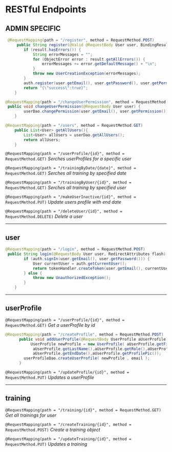 
# RESTful Endpoints # 

## ADMIN SPECIFIC ##   

```java
 @RequestMapping(path = "/register", method = RequestMethod.POST)
     public String register(@Valid @RequestBody User user, BindingResult result) throws UserCreationException {
        if (result.hasErrors()) {
            String errorMessages = "";
            for (ObjectError error : result.getAllErrors()) {
                errorMessages += error.getDefaultMessage() + "\n";
            }
            throw new UserCreationException(errorMessages);
        }
        auth.register(user.getEmail(), user.getPassword(), user.getPermission());
        return "{\"success\":true}";
    } 
``` 

```java
@RequestMapping(path = "/changeUserPermission", method = RequestMethod.POST)
 public void changeUserPermission(@RequestBody User user) {                     
    	userDao.changePermission(user.getEmail(), user.getPermission());
    } 
``` 
 


```java
@RequestMapping(path = "/users", method = RequestMethod.GET)
    public List<User> getAllUsers(){
    	List<User> allUsers = userDao.getAllUsers();
    	return allUsers;
    }
```
`@RequestMapping(path = "/userProfile/{id}", method = RequestMethod.GET)`  *Serches userProfiles for a specific user*

`@RequestMapping(path = "/trainingByDate/{date}", method = RequestMethod.GET)`  *Serches all training by specified date*

`@RequestMapping(path = "/trainingByUser/{id}", method = RequestMethod.GET)`  *Serches all training by specified user*

`@RequestMapping(path = "/makeUserInactive/{id}", method = RequestMethod.PUT)`  *Update users profile with end date*

`@RequestMapping(path = "/deleteUser/{id}", method = RequestMethod.DELETE)`  *Delete a user*

----

## user ##

```java
@RequestMapping(path = "/login", method = RequestMethod.POST)
 public String login(@RequestBody User user, RedirectAttributes flash) throws UnauthorizedException {
        if (auth.signIn(user.getEmail(), user.getPassword())) {
            User currentUser = auth.getCurrentUser();
            return tokenHandler.createToken(user.getEmail(), currentUser.getPermission());
        } else {
            throw new UnauthorizedException();
        }
    }
```
----

## userProfile ##

`@RequestMapping(path = "/userProfile/{id}", method = RequestMethod.GET)` *Get a userProfile by id*

```java
@RequestMapping(path = "/createProfile", method = RequestMethod.POST) 
      public void addUserProfile(@RequestBody UserProfile aUserProfile, String email) {
           UserProfile newProfile = new UserProfile( aUserProfile.getFirstName(),
            aUserProfile.getLastName(),aUserProfile.getRole(),aUserProfile.getStartDate(),
            aUserProfile.getEndDate(),aUserProfile.getProfilePic()); 
        userProfileDao.createUserProfile( newProfile , email );   
	  }
```  

`@RequestMapping(path = "/updateProfile/{id}", method = RequestMethod.PUT)` *Updates a userProfile*

----

## training ##

`@RequestMapping(path = "/training/{id}", method = RequestMethod.GET)`  *Get all trainings for user*

`@RequestMapping(path = "/createTraining/{id}", method = RequestMethod.POST)` *Create a training object*

`@RequestMapping(path = "/updateTraining/{id}", method = RequestMethod.PUT)` *Updates a training*




